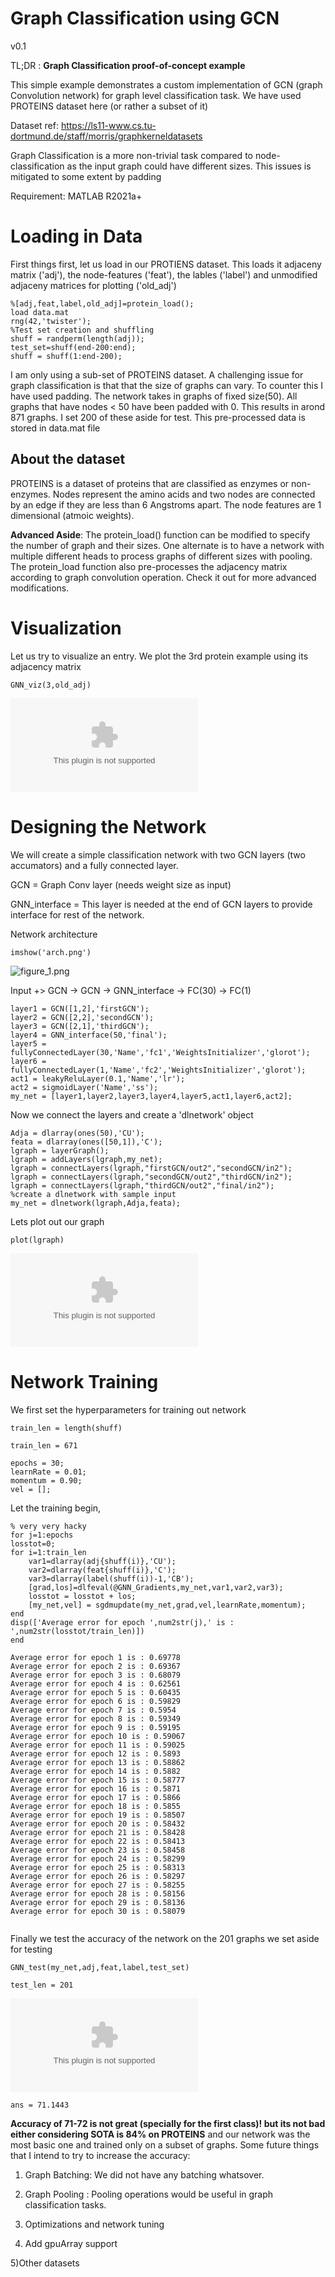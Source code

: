 # Graph Classification using GCN


v0.1




TL;DR : **Graph Classification proof-of-concept example**




This simple example demonstrates a custom implementation of GCN (graph Convolution network) for graph level classification task. We have used PROTEINS dataset here (or rather a subset of it)




Dataset ref: https://ls11-www.cs.tu-dortmund.de/staff/morris/graphkerneldatasets




Graph Classification is a more non-trivial task compared to node-classification as the input graph could have different sizes. This issues is mitigated to some extent by padding




Requirement: MATLAB R2021a+


# Loading in Data


First things first, let us load in our PROTIENS dataset. This loads it adjaceny matrix ('adj'), the node-features ('feat'), the lables ('label') and unmodified adjaceny matrices for plotting ('old_adj')



```matlab:Code
%[adj,feat,label,old_adj]=protein_load();
load data.mat
rng(42,'twister');
%Test set creation and shuffling
shuff = randperm(length(adj));
test_set=shuff(end-200:end);
shuff = shuff(1:end-200);
```



I am only using a sub-set of PROTEINS dataset. A challenging issue for graph classification is that that the size of graphs can vary. To counter this I have used padding. The network takes in graphs of fixed size(50). All graphs that have nodes < 50 have been padded with 0. This results in arond 871 graphs. I set 200 of these aside for test. This pre-processed data is stored in data.mat file


## About the dataset


PROTEINS is a dataset of proteins that are classified as enzymes or non-enzymes. Nodes represent the amino acids and two nodes are connected by an edge if they are less than 6 Angstroms apart. The node features are 1 dimensional (atmoic weights).




**Advanced Aside**: The protein_load() function can be modified to specify the number of graph and their sizes. One alternate is to have a network with multiple different heads to process graphs of different sizes with pooling. The protein_load function also pre-processes the adjacency matrix according to graph convolution operation. Check it out for more advanced modifications.


# Visualization


Let us try to visualize an entry. We plot the 3rd protein example using its adjacency matrix



```matlab:Code
GNN_viz(3,old_adj)
```


![figure_0.eps](README_images/figure_0.eps)

  
# Designing the Network


We will create a simple classification network with two GCN layers (two accumators) and a fully connected layer. 




GCN = Graph Conv layer (needs weight size as input)




GNN_interface = This layer is needed at the end of GCN layers to provide interface for rest of the network.




Network architecture



```matlab:Code
imshow('arch.png')
```


![figure_1.png](README_images/figure_1.png)



Input +> GCN -> GCN -> GNN_interface -> FC(30) -> FC(1)



```matlab:Code
layer1 = GCN([1,2],'firstGCN');
layer2 = GCN([2,2],'secondGCN');
layer3 = GCN([2,1],'thirdGCN');
layer4 = GNN_interface(50,'final');
layer5 = fullyConnectedLayer(30,'Name','fc1','WeightsInitializer','glorot');
layer6 = fullyConnectedLayer(1,'Name','fc2','WeightsInitializer','glorot');
act1 = leakyReluLayer(0.1,'Name','lr');
act2 = sigmoidLayer('Name','ss');
my_net = [layer1,layer2,layer3,layer4,layer5,act1,layer6,act2];
```



Now we connect the layers and create a 'dlnetwork' object



```matlab:Code
Adja = dlarray(ones(50),'CU');
feata = dlarray(ones([50,1]),'C');
lgraph = layerGraph();
lgraph = addLayers(lgraph,my_net);
lgraph = connectLayers(lgraph,"firstGCN/out2","secondGCN/in2");
lgraph = connectLayers(lgraph,"secondGCN/out2","thirdGCN/in2");
lgraph = connectLayers(lgraph,"thirdGCN/out2","final/in2");
%create a dlnetwork with sample input
my_net = dlnetwork(lgraph,Adja,feata);

```



Lets plot out our graph



```matlab:Code
plot(lgraph)
```


![figure_2.eps](README_images/figure_2.eps)

  
# **Network Training**


We first set the hyperparameters for training out network



```matlab:Code
train_len = length(shuff)
```


```text:Output
train_len = 671
```


```matlab:Code
epochs = 30;
learnRate = 0.01;
momentum = 0.90;
vel = [];
```



Let the training begin,



```matlab:Code
% very very hacky
for j=1:epochs
losstot=0;
for i=1:train_len
    var1=dlarray(adj{shuff(i)},'CU');
    var2=dlarray(feat{shuff(i)},'C');
    var3=dlarray(label(shuff(i))-1,'CB');
    [grad,los]=dlfeval(@GNN_Gradients,my_net,var1,var2,var3);
    losstot = losstot + los;
    [my_net,vel] = sgdmupdate(my_net,grad,vel,learnRate,momentum);
end   
disp(['Average error for epoch ',num2str(j),' is : ',num2str(losstot/train_len)])
end
```


```text:Output
Average error for epoch 1 is : 0.69778
Average error for epoch 2 is : 0.69367
Average error for epoch 3 is : 0.68079
Average error for epoch 4 is : 0.62561
Average error for epoch 5 is : 0.60435
Average error for epoch 6 is : 0.59829
Average error for epoch 7 is : 0.5954
Average error for epoch 8 is : 0.59349
Average error for epoch 9 is : 0.59195
Average error for epoch 10 is : 0.59067
Average error for epoch 11 is : 0.59025
Average error for epoch 12 is : 0.5893
Average error for epoch 13 is : 0.58862
Average error for epoch 14 is : 0.5882
Average error for epoch 15 is : 0.58777
Average error for epoch 16 is : 0.5871
Average error for epoch 17 is : 0.5866
Average error for epoch 18 is : 0.5855
Average error for epoch 19 is : 0.58507
Average error for epoch 20 is : 0.58432
Average error for epoch 21 is : 0.58428
Average error for epoch 22 is : 0.58413
Average error for epoch 23 is : 0.58458
Average error for epoch 24 is : 0.58299
Average error for epoch 25 is : 0.58313
Average error for epoch 26 is : 0.58297
Average error for epoch 27 is : 0.58255
Average error for epoch 28 is : 0.58156
Average error for epoch 29 is : 0.58136
Average error for epoch 30 is : 0.58079
```


```matlab:Code

```

  


Finally we test the accuracy of the network on the 201 graphs we set aside for testing



```matlab:Code
GNN_test(my_net,adj,feat,label,test_set)
```


```text:Output
test_len = 201
```


![figure_3.eps](README_images/figure_3.eps)


```text:Output
ans = 71.1443
```



**Accuracy of 71-72 is not great (specially for the first class)! but its not bad either considering SOTA is 84% on PROTEINS** and our network was the most basic one and trained only on a subset of graphs. Some future things that I intend to try to increase the accuracy:




1) Graph Batching: We did not have any batching whatsover.




2) Graph Pooling : Pooling operations would be useful in graph classification tasks.




3) Optimizations and network tuning




4) Add gpuArray support




5)Other datasets


